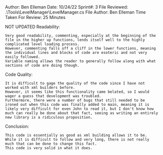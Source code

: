 ﻿Author: Ben Elleman
Date: 10/24/22
Sprint#: 3
File Reviewed: .\Tools\LevelManager\LevelManager.cs
File Author: Ben Elleman
Time Taken For Review: 25 Minutes

NOT UPDATED
Readability:

	Very good readability, commenting, especially at the beginning of the file in the higher up functions, lends itself well to the highly complicated level loading process.
	However, commenting falls off a cliff in the lower functions, meaning the individual lines and blocks of code are esoteric and not very easily followed.
	Variable naming allows the reader to generally follow along with what sections of code are doing though.


Code Quality:

	It is difficult to gage the quality of the code since I have not worked with xml builders before.
	However, it seems like this functionality came belated, so I would wager a guess that development was troubled.
	Furthermore, there were a number of bugs that still needed to be ironed out when this code was finally added to main, meaning it is likely very difficult for even John to read it, but I don't know how much can really be done about that fact, seeing as writing an entirely new library is a ridiculous proposition.

Conclusion:

	This code is essentially as good as xml building allows it to be.
	While it is difficult to follow and very long, there is not really much that can be done to change this fact.
	This code is very solid in what it does.
